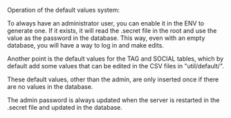 Operation of the default values system:

To always have an administrator user, you can enable it in the ENV to generate one. If it exists, it will read the .secret file in the root and use the value as the password in the database. This way, even with an empty database, you will have a way to log in and make edits.

Another point is the default values for the TAG and SOCIAL tables, which by default add some values that can be edited in the CSV files in "util/default/".

These default values, other than the admin, are only inserted once if there are no values in the database.

The admin password is always updated when the server is restarted in the .secret file and updated in the database.